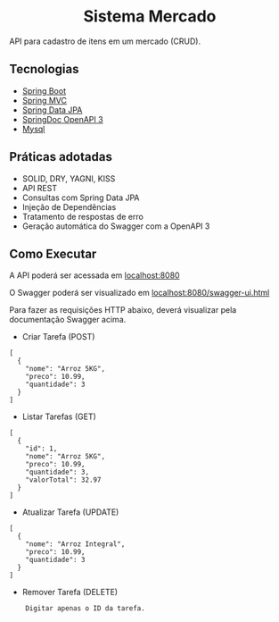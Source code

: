 <h1 align="center">
  Sistema Mercado
</h1>

API para cadastro de itens em um mercado (CRUD).

## Tecnologias

- [Spring Boot](https://spring.io/projects/spring-boot)
- [Spring MVC](https://docs.spring.io/spring-framework/reference/web/webmvc.html)
- [Spring Data JPA](https://spring.io/projects/spring-data-jpa)
- [SpringDoc OpenAPI 3](https://springdoc.org/v2/#spring-webflux-support)
- [Mysql](https://dev.mysql.com/downloads/)

## Práticas adotadas

- SOLID, DRY, YAGNI, KISS
- API REST
- Consultas com Spring Data JPA
- Injeção de Dependências
- Tratamento de respostas de erro
- Geração automática do Swagger com a OpenAPI 3

## Como Executar

A API poderá ser acessada em [localhost:8080](http://localhost:8080)

O Swagger poderá ser visualizado em [localhost:8080/swagger-ui.html](http://localhost:8080/swagger-ui.html)


Para fazer as requisições HTTP abaixo, deverá visualizar pela documentação Swagger acima.

- Criar Tarefa (POST)
```
[
  {
    "nome": "Arroz 5KG",
    "preco": 10.99,
    "quantidade": 3
  }
]
```

- Listar Tarefas (GET)
```
[
  {
    "id": 1,
    "nome": "Arroz 5KG",
    "preco": 10.99,
    "quantidade": 3,
    "valorTotal": 32.97
  }
]
```

- Atualizar Tarefa (UPDATE)
```
[
  {
    "nome": "Arroz Integral",
    "preco": 10.99,
    "quantidade": 3
  }
]
```

- Remover Tarefa (DELETE)
```
    Digitar apenas o ID da tarefa.
```